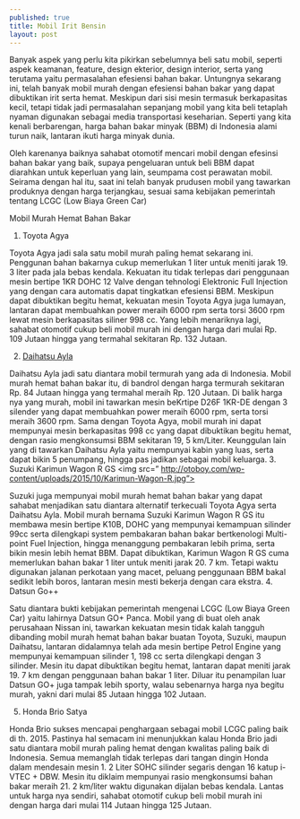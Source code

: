 ```yaml
---
published: true
title: Mobil Irit Bensin 
layout: post
---
```

Banyak aspek yang perlu kita pikirkan sebelumnya beli satu mobil, seperti aspek keamanan, feature, design ekterior, design interior, serta yang terutama yaitu permasalahan efesiensi bahan bakar. Untungnya sekarang ini, telah banyak mobil murah dengan efesiensi bahan bakar yang dapat dibuktikan irit serta hemat. Meskipun dari sisi mesin termasuk berkapasitas kecil, tetapi tidak jadi permasalahan sepanjang mobil yang kita beli tetaplah nyaman digunakan sebagai media transportasi keseharian. Seperti yang kita kenali berbarengan, harga bahan bakar minyak (BBM) di Indonesia alami turun naik, lantaran ikuti harga minyak dunia.

Oleh karenanya baiknya sahabat otomotif mencari mobil dengan efesinsi bahan bakar yang baik, supaya pengeluaran untuk beli BBM dapat diarahkan untuk keperluan yang lain, seumpama cost perawatan mobil. Seirama dengan hal itu, saat ini telah banyak prudusen mobil yang tawarkan produknya dengan harga terjangkau, sesuai sama kebijakan pemerintah tentang LCGC (Low Biaya Green Car)

Mobil Murah Hemat Bahan Bakar
1. Toyota Agya

Toyota Agya jadi sala satu mobil murah paling hemat sekarang ini. Penggunan bahan bakarnya cukup memerlukan 1 liter untuk meniti jarak 19. 3 liter pada jala bebas kendala. Kekuatan itu tidak terlepas dari penggunaan mesin bertipe 1KR DOHC 12 Valve dengan tehnologi Elektronic Full Injection yang dengan cara automatis dapat tingkatkan efesiensi BBM. Meskipun dapat dibuktikan begitu hemat, kekuatan mesin Toyota Agya juga lumayan, lantaran dapat membuahkan power meraih 6000 rpm serta torsi 3600 rpm lewat mesin berkapasitas siliner 998 cc. Yang lebih menariknya lagi, sahabat otomotif cukup beli mobil murah ini dengan harga dari mulai Rp. 109 Jutaan hingga yang termahal sekitaran Rp. 132 Jutaan.

2. <a href=" http://psnively.github.io/2016/08/08/deratan-mobil-terlaris-tahun-2016.html"> Daihatsu Ayla </a>

Daihatsu Ayla jadi satu diantara mobil termurah yang ada di Indonesia. Mobil murah hemat bahan bakar itu, di bandrol dengan harga termurah sekitaran Rp. 84 Jutaan hingga yang termahal meraih Rp. 120 Jutaan. Di balik harga nya yang murah, mobil ini tawarkan mesin beKrtipe D26F 1KR-DE dengan 3 silender yang dapat membuahkan power meraih 6000 rpm, serta torsi meraih 3600 rpm. Sama dengan Toyota Agya, mobil murah ini dapat mempunyai mesin berkapasitas 998 cc yang dapat dibuktikan begitu hemat, dengan rasio mengkonsumsi BBM sekitaran 19, 5 km/Liter. Keunggulan lain yang di tawarkan Daihatsu Ayla yaitu mempunyai kabin yang luas, serta dapat bikin 5 penumpang, hingga pas jadikan sebagai mobil keluarga.
3. Suzuki Karimun Wagon R GS
<img src=” http://otoboy.com/wp-content/uploads/2015/10/Karimun-Wagon-R.jpg”>

Suzuki juga mempunyai mobil murah hemat bahan bakar yang dapat sahabat menjadikan satu diantara alternatif terkecuali Toyota Agya serta Daihatsu Ayla. Mobil murah bernama Suzuki Karimun Wagon R GS itu membawa mesin bertipe K10B, DOHC yang mempunyai kemampuan silinder 99cc serta dilengkapi system pembakaran bahan bakar bertkenologi Multi-point Fuel Injection, hingga menanggung pembakaran lebih prima, serta bikin mesin lebih hemat BBM. Dapat dibuktikan, Karimun Wagon R GS cuma memerlukan bahan bakar 1 liter untuk meniti jarak 20. 7 km. Tetapi waktu digunakan jalanan perkotaan yang macet, peluang penggunaan BBM bakal sedikit lebih boros, lantaran mesin mesti bekerja dengan cara ekstra.
4. Datsun Go++

Satu diantara bukti kebijakan pemerintah mengenai LCGC (Low Biaya Green Car) yaitu lahirnya Datsun GO+ Panca. Mobil yang di buat oleh anak perusahaan Nissan ini, tawarkan kekuatan mesin tidak kalah tangguh dibanding mobil murah hemat bahan bakar buatan Toyota, Suzuki, maupun Daihatsu, lantaran didalamnya telah ada mesin bertipe Petrol Engine yang mempunyai kemampuan silinder 1, 198 cc serta dilengkapi dengan 3 silinder. Mesin itu dapat dibuktikan begitu hemat, lantaran dapat meniti jarak 19. 7 km dengan penggunaan bahan bakar 1 liter. Diluar itu penampilan luar Datsun GO+ juga tampak lebih sporty, walau sebenarnya harga nya begitu murah, yakni dari mulai 85 Jutaan hingga 102 Jutaan.

5. Honda Brio Satya

Honda Brio sukses mencapai penghargaan sebagai mobil LCGC paling baik di th. 2015. Pastinya hal semacam ini menunjukkan kalau Honda Brio jadi satu diantara mobil murah paling hemat dengan kwalitas paling baik di Indonesia. Semua memanglah tidak terlepas dari tangan dingin Honda dalam mendesain mesin 1. 2 Liter SOHC silinder segaris dengan 16 katup i-VTEC + DBW. Mesin itu diklaim mempunyai rasio mengkonsumsi bahan bakar meraih 21. 2 km/liter waktu digunakan dijalan bebas kendala. Lantas untuk harga nya sendiri, sahabat otomotif cukup beli mobil murah ini dengan harga dari mulai 114 Jutaan hingga 125 Jutaan.
